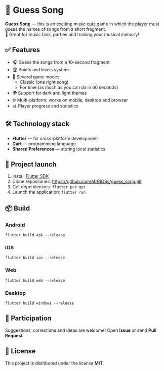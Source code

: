 
# 🎵 Guess Song

**Guess Song** — this is an exciting music quiz game in which the player must guess the names of songs from a short fragment.   
🎯 Great for music fans, parties and training your musical memory!

## ✅ Features

- 🎧 Guess the songs from a 10-second fragment
- 🏆 Points and levels system
- 🎯 Several game modes:
    - Classic (one right song)
    - For time (as much as you can do in 60 seconds)
- 🌍 Support for dark and light themes
- 🌐 Multi-platform: works on mobile, desktop and browser
- 📊 Player progress and statistics

## 🛠 Technology stack

- **Flutter** — for cross-platform development
- **Dart** — programming language
- **Shared Preferences** — storing local statistics

## 🚀 Project launch

1. Install [Flutter SDK](https://docs.flutter.dev/get-started/install)
2. Clone repositories: https://github.com/MrBIOSs/guess_song.git
3. Get dependencies: `flutter pub get`
4. Launch the application: `flutter run`

## 📦 Build

### Android

    flutter build apk --release

### iOS

    flutter build ios --release

### Web

    flutter build web --release

### Desktop

    flutter build windows --release

## 🤝 Participation

Suggestions, corrections and ideas are welcome!
Open **Issue** or send **Pull Request**.

## 📄 License

This project is distributed under the license **MIT**.